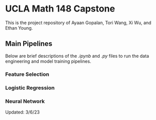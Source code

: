# UCLA Math 148 Capstone
This is the project repository of Ayaan Gopalan, Tori Wang, Xi Wu, and Ethan Young.

## Main Pipelines
Below are brief descriptions of the _.ipynb_ and _.py_ files to run the data engineering and model training pipelines.

### Feature Selection

### Logistic Regression

### Neural Network

Updated: 3/6/23
